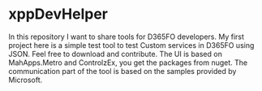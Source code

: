# xppDevHelper
In this repository I want to share tools for D365FO developers. My first project here is a simple test tool to test Custom services in D365FO using JSON. Feel free to download and contribute. The UI is based on MahApps.Metro and ControlzEx, you get the packages from nuget.
The communication part of the tool is based on the samples provided by Microsoft.
